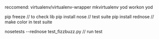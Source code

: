 reccomend: virtualenv/virtualenv-wrapper
			mkvirtualenv yod
			workon yod

pip freeze // to check lib
pip install nose // test suite
pip install rednose // make color in test suite

nosetests --rednose test_fizzbuzz.py // run test